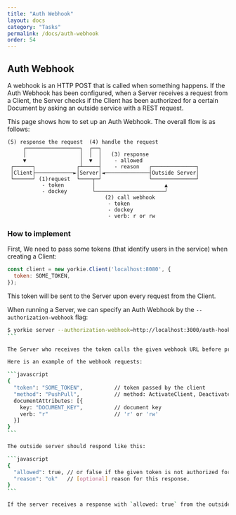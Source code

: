 ```yaml
---
title: "Auth Webhook"
layout: docs
category: "Tasks"
permalink: /docs/auth-webhook
order: 54
---
```


## Auth Webhook

A webhook is an HTTP POST that is called when something happens. If the Auth Webhook has been configured, when a Server receives a request from a Client, the Server checks if the Client has been authorized for a certain Document by asking an outside service with a REST request.

This page shows how to set up an Auth Webhook. The overall flow is as follows:

```
(5) response the request  (4) handle the request
     ┌─────────────────┐  ┌──┐
     │                 │  │  │   (3) response
     ▼                 │  ▼  │    - allowed
 ┌──────┐             ┌┴─────┤    - reason   ┌──────────────┐
 │Client├────────────►│Server│◄──────────────┤Outside Server│
 └──────┘ (1)request  └────┬─┘               └──────────────┘
           - token         │                      ▲
           - dockey        └──────────────────────┘
                               (2) call webhook
                                - token
                                - dockey
                                - verb: r or rw
```

### How to implement

First, We need to pass some tokens (that identify users in the service) when creating a Client:

```javascript
const client = new yorkie.Client('localhost:8080', {
  token: SOME_TOKEN,
});
```

This token will be sent to the Server upon every request from the Client.

When running a Server, we can specify an Auth Webhook by the `--authorization-webhook` flag:

````bash
$ yorkie server --authorization-webhook=http://localhost:3000/auth-hook
```

The Server who receives the token calls the given webhook URL before processing the requests.

Here is an example of the webhook requests:

```javascript
{
  "token": "SOME_TOKEN",          // token passed by the client
  "method": "PushPull",           // method: ActivateClient, DeactivateClient, AttachDocument, DetachDocument, WatchDocuments
  documentAttributes: [{
    key: "DOCUMENT_KEY",          // document key
    verb: "r"                     // 'r' or 'rw'
  }]
}
```

The outside server should respond like this:

```javascript
{
  "allowed": true, // or false if the given token is not authorized for this document.
  "reason": "ok"   // [optional] reason for this response.
}
```

If the server receives a response with `allowed: true` from the outside server, it handles the request normally, otherwise it sends the `codes.Unauthenticated` error to the client.

